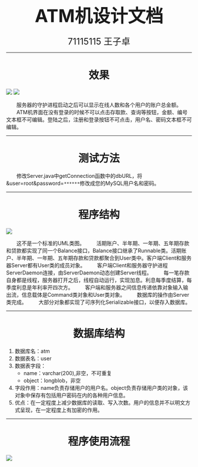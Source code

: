 # <div align = middle><font size=7>ATM机设计文档</font></div>
<div align = middle><font size=5>71115115 王子卓</font></div>

***

# <div align = middle>效果</div>
![](https://raw.githubusercontent.com/ZizhuoWang/ImageBed/master/JavaATM/ATM1.png)
![](https://raw.githubusercontent.com/ZizhuoWang/ImageBed/master/JavaATM/ATM2.png)

&emsp;&emsp;服务器的守护进程启动之后可以显示在线人数和各个用户的账户总金额。
&emsp;&emsp;ATM机界面在没有登录的时候不可以点击存取款、查询等按钮，金额、编号文本框不可编辑。登陆之后，注册和登录按钮不可点击，用户名、密码文本框不可编辑。

***
# <div align = middle>测试方法</div>
&emsp;&emsp;修改Server.java中getConnection函数中的dbURL，将&user=root&password=`******`修改成您的MySQL用户名和密码。
***
# <div align = middle>程序结构</div>

![](https://raw.githubusercontent.com/ZizhuoWang/ImageBed/master/JavaATM/MYATM.png)


&emsp;&emsp;这不是一个标准的UML类图。
&emsp;&emsp;活期账户、半年期、一年期、五年期存款和贷款都实现了同一个Balance接口，Balance接口继承了Runnable类。活期账户、半年期、一年期、五年期存款和贷款都聚合到User类中。客户端Client和服务器Server都有User类的成员对象。
&emsp;&emsp;客户端Client和服务器守护进程ServerDaemon连接，由ServerDaemon动态创建Server线程。
&emsp;&emsp;每一笔存款自身都是线程，服务器打开之后，线程自动运行，实现加息。利息每季度结算，每季度利息是年利率开四次方。
&emsp;&emsp;客户端和服务器之间信息传递依靠对象输入输出流，信息载体是Command类对象和User类对象。
&emsp;&emsp;数据库的操作由Server类完成。
&emsp;&emsp;大部分对象都实现了可序列化Serializable接口，以便存入数据库。
***
# <div align = middle>数据库结构</div>

1. 数据库名：atm
2. 数据表名：user
3. 数据表字段：
    - name：varchar(200),非空，不可重复
    - object：longblob，非空
4. 字段作用：name负责存储用户的用户名。object负责存储用户类的对象，该对象中保存有包括用户密码在内的各种用户信息。
5. 优点：在一定程度上减少数据库的读取、写入次数。用户的信息并不以明文方式呈现，在一定程度上有加密的作用。
***
# <div align = middle>程序使用流程</div>
![](https://raw.githubusercontent.com/ZizhuoWang/ImageBed/master/JavaATM/ATM.png)
